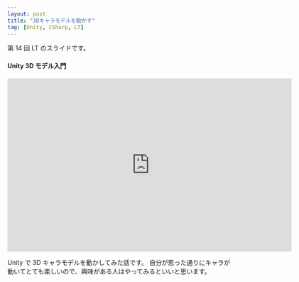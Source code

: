 ```yaml
---
layout: post
title: "3Dキャラモデルを動かす"
tag: [Unity, CSharp, LT]
---
```


第 14 回 LT のスライドです。

#### Unity 3D モデル入門

<div class="slide">
  <iframe src="https://docs.google.com/presentation/d/e/2PACX-1vSY1h0iVW0HWprKjCZFkg9McgVykpWpZtK-LroUlwMQSAGNE_u3hr1wGRgiY49G3AKV51ej_mfDY3oK/embed?start=false&loop=false&delayms=3000" frameborder="0" width="640" height="390" allowfullscreen="true" mozallowfullscreen="true" webkitallowfullscreen="true"></iframe>
</div>

Unity で 3D キャラモデルを動かしてみた話です。
自分が思った通りにキャラが動いてとても楽しいので、興味がある人はやってみるといいと思います。
